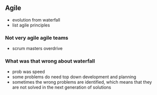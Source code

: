 ## Agile

- evolution from waterfall
- list agile principles

### Not very agile agile teams

- scrum masters overdrive

### What was that wrong about waterfall

- prob was speed
- some problems do need top down development and planning
- sometimes the wrong problems are identified, which means that they are not solved in the next generation of solutions

